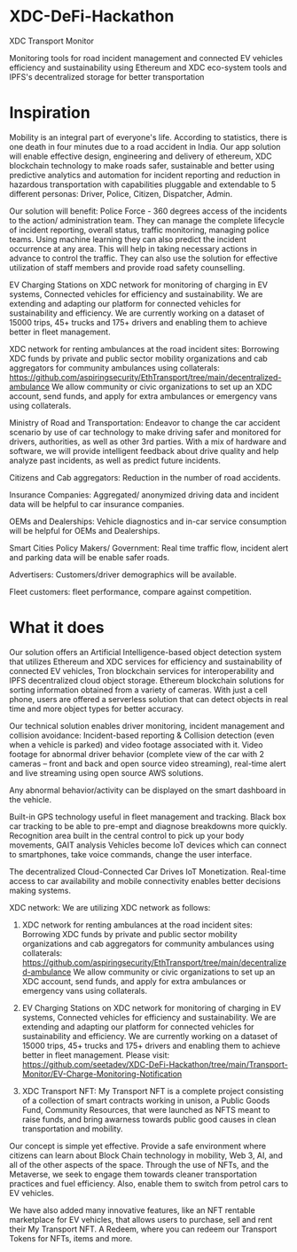 # XDC-DeFi-Hackathon

XDC Transport Monitor

Monitoring tools for road incident management and connected EV vehicles efficiency and sustainability using Ethereum and XDC eco-system tools and IPFS's decentralized storage for better transportation

# Inspiration
Mobility is an integral part of everyone's life. According to statistics, there is one death in four minutes due to a road accident in India. Our app solution will enable effective design, engineering and delivery of ethereum, XDC blockchain technology to make roads safer, sustainable and better using predictive analytics and automation for incident reporting and reduction in hazardous transportation with capabilities pluggable and extendable to 5 different personas: Driver, Police, Citizen, Dispatcher, Admin.

Our solution will benefit: Police Force - 360 degrees access of the incidents to the action/ administration team. They can manage the complete lifecycle of incident reporting, overall status, traffic monitoring, managing police teams. Using machine learning they can also predict the incident occurrence at any area. This will help in taking necessary actions in advance to control the traffic. They can also use the solution for effective utilization of staff members and provide road safety counselling.

EV Charging Stations on XDC network for monitoring of charging in EV systems, Connected vehicles for efficiency and sustainability. We are extending and adapting our platform for connected vehicles for sustainability and efficiency. We are currently working on a dataset of 15000 trips, 45+ trucks and 175+ drivers and enabling them to achieve better in fleet management. 

XDC network for renting ambulances at the road incident sites: Borrowing XDC funds by private and public sector mobility organizations and cab aggregators for community ambulances using collaterals: https://github.com/aspiringsecurity/EthTransport/tree/main/decentralized-ambulance
We allow community or civic organizations to set up an XDC account, send funds, and apply for extra ambulances or emergency vans using collaterals.

Ministry of Road and Transportation: Endeavor to change the car accident scenario by use of car technology to make driving safer and monitored for drivers, authorities, as well as other 3rd parties. With a mix of hardware and software, we will provide intelligent feedback about drive quality and help analyze past incidents, as well as predict future incidents.

Citizens and Cab aggregators: Reduction in the number of road accidents.

Insurance Companies: Aggregated/ anonymized driving data and incident data will be helpful to car insurance companies.

OEMs and Dealerships: Vehicle diagnostics and in-car service consumption will be helpful for OEMs and Dealerships.

Smart Cities Policy Makers/ Government: Real time traffic flow, incident alert and parking data will be enable safer roads.

Advertisers: Customers/driver demographics will be available.

Fleet customers: fleet performance, compare against competition.


# What it does

Our solution offers an Artificial Intelligence-based object detection system that utilizes Ethereum and XDC services for efficiency and sustainability of connected EV vehicles, Tron blockchain services for interoperability and IPFS decentralized cloud object storage. Ethereum blockchain solutions for sorting information obtained from a variety of cameras. With just a cell phone, users are offered a serverless solution that can detect objects in real time and more object types for better accuracy.

Our technical solution enables driver monitoring, incident management and collision avoidance: Incident-based reporting & Collision detection (even when a vehicle is parked) and video footage associated with it. 
Video footage for abnormal driver behavior (complete view of the car with 2 cameras – front and back and open source video streaming), real-time alert and live streaming using open source AWS solutions. 

Any abnormal behavior/activity can be displayed on the smart dashboard in the vehicle. 

Built-in GPS technology useful in fleet management and tracking. Black box car tracking to be able to pre-empt and diagnose breakdowns more quickly. Recognition area built in the central control to pick up your body movements, GAIT analysis Vehicles become IoT devices which can connect to smartphones, take voice commands, change the user interface. 

The decentralized Cloud-Connected Car Drives IoT Monetization. Real-time access to car availability and mobile connectivity enables better decisions making systems.

XDC network: We are utilizing XDC network as follows:

1. XDC network for renting ambulances at the road incident sites: Borrowing XDC funds by private and public sector mobility organizations and cab aggregators for community ambulances using collaterals: https://github.com/aspiringsecurity/EthTransport/tree/main/decentralized-ambulance
We allow community or civic organizations to set up an XDC account, send funds, and apply for extra ambulances or emergency vans using collaterals.

2. EV Charging Stations on XDC network for monitoring of charging in EV systems, Connected vehicles for efficiency and sustainability. We are extending and adapting our platform for connected vehicles for sustainability and efficiency. We are currently working on a dataset of 15000 trips, 45+ trucks and 175+ drivers and enabling them to achieve better in fleet management.  Please visit: https://github.com/seetadev/XDC-DeFi-Hackathon/tree/main/Transport-Monitor/EV-Charge-Monitoring-Notification

3. XDC Transport NFT: My Transport NFT is a complete project consisting of a collection of smart contracts working in unison, a Public Goods Fund, Community Resources, that were launched as NFTS meant to raise funds, and bring awarness towards public good causes in clean transportation and mobility.

Our concept is simple yet effective. Provide a safe environment where citizens can learn about Block Chain technology in mobility, Web 3, AI, and all of the other aspects of the space. Through the use of NFTs, and the Metaverse, we seek to engage them towards cleaner transportation practices and fuel efficiency. Also, enable them to switch from petrol cars to EV vehicles.

We have also added many innovative features, like an NFT rentable marketplace for EV vehicles, that allows users to purchase, sell and rent their My Transport NFT. A Redeem, where you can redeem our Transport Tokens for NFTs, items and more.
